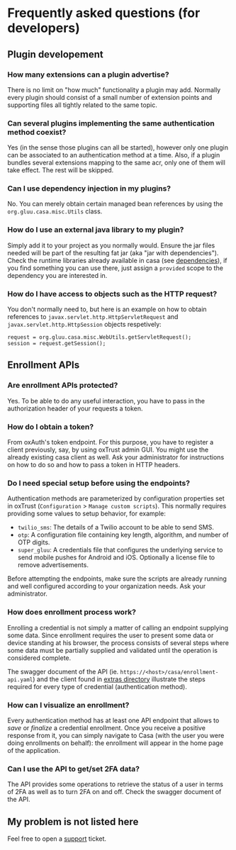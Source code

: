 # Frequently asked questions (for developers)

## Plugin developement

### How many extensions can a plugin advertise?

There is no limit on "how much" functionality a plugin may add. Normally every plugin should consist of a small number of extension points and supporting files all tightly related to the same topic.

### Can several plugins implementing the same authentication method coexist?

Yes (in the sense those plugins can all be started), however only one plugin can be associated to an authentication method at a time. Also, if a plugin bundles several extensions mapping to the same acr, only one of them will take effect. The rest will be skipped.

### Can I use dependency injection in my plugins?

No. You can merely obtain certain managed bean references by using the `org.gluu.casa.misc.Utils` class.

### How do I use an external java library to my plugin?

Simply add it to your project as you normally would. Ensure the jar files needed will be part of the resulting fat jar (aka "jar with dependencies"). Check the runtime libraries already available in casa (see [dependencies](./intro-plugin#dependencies)), if you find something you can use there, just assign a `provided` scope to the dependency you are interested in.

### How do I have access to objects such as the HTTP request?

You don't normally need to, but here is an example on how to obtain references to `javax.servlet.http.HttpServletRequest` and `javax.servlet.http.HttpSession` objects respetively:

```
request = org.gluu.casa.misc.WebUtils.getServletRequest();
session = request.getSession();
```

## Enrollment APIs

### Are enrollment APIs protected?

Yes. To be able to do any useful interaction, you have to pass in the authorization header of your requests a token.

### How do I obtain a token?

From oxAuth's token endpoint. For this purpose, you have to register a client previously, say, by using oxTrust admin GUI. You might use the already existing casa client as well. Ask your administrator for instructions on how to do so and how to pass a token in HTTP headers.

### Do I need special setup before using the endpoints?

Authentication methods are parameterized by configuration properties set in oxTrust (`Configuration` > `Manage custom scripts`). This normally requires providing some values to setup behavior, for example:

- `twilio_sms`: The details of a Twilio account to be able to send SMS.
- `otp`: A configuration file containing key length, algorithm, and number of OTP digits.
- `super_gluu`: A credentials file that configures the underlying service to send mobile pushes for Android and iOS. Optionally a license file to remove advertisements.

Before attempting the endpoints, make sure the scripts are already running and well configured according to your organization needs. Ask your administrator.

### How does enrollment process work?

Enrolling a credential is not simply a matter of calling an endpoint supplying some data. Since enrollment requires the user to present some data or device standing at his browser, the process consists of several steps where some data must be partially supplied and validated until the operation is considered complete.

The swagger document of the API (ie. `https://<host>/casa/enrollment-api.yaml`) and the client found in [extras directory](https://github.com/GluuFederation/casa/tree/version_4.1.0/extras/enrollment-client) illustrate the steps required for every type of credential (authentication method).

### How can I visualize an enrollment?

Every authentication method has at least one API endpoint that allows to *save* or *finalize* a credential enrollment. Once you receive a positive response from it, you can simply navigate to Casa (with the user you were doing enrollments on behalf): the enrollment will appear in the home page of the application.

### Can I use the API to get/set 2FA data?

The API provides some operations to retrieve the status of a user in terms of 2FA as well as to turn 2FA on and off. Check the swagger document of the API. 

## My problem is not listed here

Feel free to open a [support](https://support.gluu.org/) ticket.
